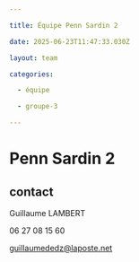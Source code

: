 ```yaml
---

title: Équipe Penn Sardin 2

date: 2025-06-23T11:47:33.030Z

layout: team

categories:

  - équipe

  - groupe-3

---
```


# Penn Sardin 2



## contact 

Guillaume LAMBERT

06 27 08 15 60

guillaumededz@laposte.net

